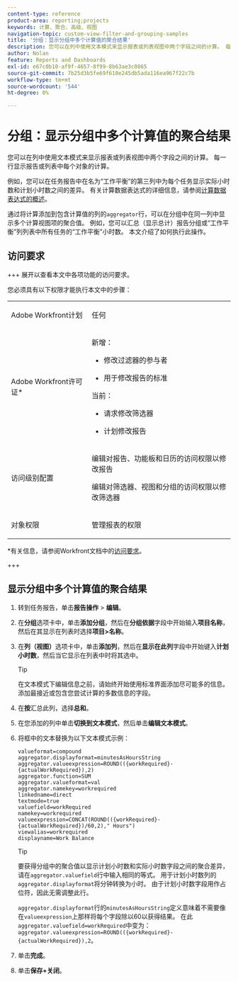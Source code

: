 ```yaml
---
content-type: reference
product-area: reporting;projects
keywords: 计算、聚合、高级、视图
navigation-topic: custom-view-filter-and-grouping-samples
title: '分组：显示分组中多个计算值的聚合结果'
description: 您可以在列中使用文本模式来显示报表或列表视图中两个字段之间的计算。 每一行显示报告或列表中每个对象的计算。
author: Nolan
feature: Reports and Dashboards
exl-id: e67c0b10-af9f-4657-8f99-8b63ae3c0865
source-git-commit: 7b25d3b5fe69f610e245db5ada116ea967f22c7b
workflow-type: tm+mt
source-wordcount: '544'
ht-degree: 0%

---
```


# 分组：显示分组中多个计算值的聚合结果

<!--Audited: 10/2024-->

您可以在列中使用文本模式来显示报表或列表视图中两个字段之间的计算。 每一行显示报告或列表中每个对象的计算。

例如，您可以在任务报告中在名为“工作平衡”的第三列中为每个任务显示实际小时数和计划小时数之间的差异。 有关计算数据表达式的详细信息，请参阅[计算数据表达式的概述](../../../reports-and-dashboards/reports/calc-cstm-data-reports/calculated-data-expressions.md)。

通过将计算添加到包含计算值的列的`aggregator`行，可以在分组中在同一列中显示多个计算视图项的聚合值。 例如，您可以汇总（显示总计）报告分组或“工作平衡”列列表中所有任务的“工作平衡”小时数。 本文介绍了如何执行此操作。

## 访问要求

+++ 展开以查看本文中各项功能的访问要求。

您必须具有以下权限才能执行本文中的步骤：

<table style="table-layout:auto"> 
 <col> 
 <col> 
 <tbody> 
  <tr> 
   <td role="rowheader">Adobe Workfront计划</td> 
   <td> <p>任何</p> </td> 
  </tr> 
  <tr> 
   <td role="rowheader">Adobe Workfront许可证*</td> 
   <td> 
    <p>新增：</p>
   <ul><li><p>修改过滤器的参与者 </p></li>
   <li><p>用于修改报告的标准</p></li> </ul>

<p>当前：</p>
   <ul><li><p>请求修改筛选器 </p></li>
   <li><p>计划修改报告</p></li> </ul></td> 
  </tr> 
  <tr> 
   <td role="rowheader">访问级别配置</td> 
   <td> <p>编辑对报告、功能板和日历的访问权限以修改报告</p> <p>编辑对筛选器、视图和分组的访问权限以修改筛选器</p> </td> 
  </tr> 
  <tr> 
   <td role="rowheader">对象权限</td> 
   <td> <p>管理报表的权限</p>  </td> 
  </tr> 
 </tbody> 
</table>

*有关信息，请参阅Workfront文档中的[访问要求](/help/quicksilver/administration-and-setup/add-users/access-levels-and-object-permissions/access-level-requirements-in-documentation.md)。

+++

## 显示分组中多个计算值的聚合结果

1. 转到任务报告，单击&#x200B;**报告操作** > **编辑**。
1. 在&#x200B;**分组**&#x200B;选项卡中，单击&#x200B;**添加分组**，然后在&#x200B;**分组依据**&#x200B;字段中开始输入&#x200B;**项目名称**，然后在其显示在列表时选择&#x200B;**项目>名称**。

1. 在&#x200B;**列（视图）**&#x200B;选项卡中，单击&#x200B;**添加列**，然后在&#x200B;**显示在此列**&#x200B;字段中开始键入&#x200B;**计划小时数**，然后当它显示在列表中时将其选中。

   >[!TIP]
   >
   >在文本模式下编辑信息之前，请始终开始使用标准界面添加尽可能多的信息。 添加最接近或包含您尝试计算的多数信息的字段。

1. 在&#x200B;**按**&#x200B;汇总此列，选择&#x200B;**总和**。
1. 在您添加的列中单击&#x200B;**切换到文本模式**，然后单击&#x200B;**编辑文本模式**。
1. 将框中的文本替换为以下文本模式示例：

   ```
   valueformat=compound
   aggregator.displayformat=minutesAsHoursString
   aggregator.valueexpression=ROUND(({workRequired}-{actualWorkRequired}),2)
   aggregator.function=SUM
   aggregator.valueformat=val
   aggregator.namekey=workrequired
   linkedname=direct
   textmode=true
   valuefield=workRequired
   namekey=workrequired
   valueexpression=CONCAT(ROUND(({workRequired}-{actualWorkRequired})/60,2)," Hours") 
   viewalias=workrequired 
   displayname=Work Balance
   ```

   >[!TIP]
   >
   >要获得分组中的聚合值以显示计划小时数和实际小时数字段之间的聚合差异，请在`aggregator.valuefield`行中输入相同的等式。 用于计划小时数列的`aggregator.displayformat`将分钟转换为小时。 由于计划小时数字段用作占位符，因此无需调整此行。
   >
   >
   >`aggregator.displayformat`行的`minutesAsHoursString`定义意味着不需要像在`valueexpression`上那样将每个字段除以60以获得结果。 在此`aggregator.valuefield=workRequired`中变为： `aggregator.valueexpression=ROUND(({workRequired}-{actualWorkRequired}),2`。
1. 单击&#x200B;**完成**。
1. 单击&#x200B;**保存+关闭**。
